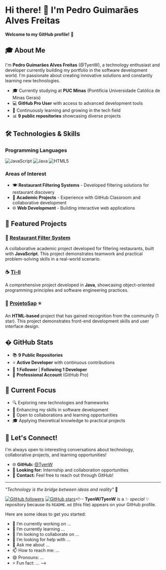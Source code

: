 # Hi there! 👋 I'm Pedro Guimarães Alves Freitas

**Welcome to my GitHub profile!** 🚀

## 🎓 About Me

I'm **Pedro Guimarães Alves Freitas** (@TyenW), a technology enthusiast and developer currently building my portfolio in the software development world. I'm passionate about creating innovative solutions and constantly learning new technologies.

- 🎓 Currently studying at **PUC Minas** (Pontifícia Universidade Católica de Minas Gerais)
- 💻 **GitHub Pro User** with access to advanced development tools
- 🌱 Continuously learning and growing in the tech field
- 📊 **9 public repositories** showcasing diverse projects

## 🛠️ Technologies & Skills

### Programming Languages
![JavaScript](https://img.shields.io/badge/-JavaScript-F7DF1E?style=flat-square&logo=javascript&logoColor=black)
![Java](https://img.shields.io/badge/-Java-007396?style=flat-square&logo=java&logoColor=white)
![HTML5](https://img.shields.io/badge/-HTML5-E34F26?style=flat-square&logo=html5&logoColor=white)

### Areas of Interest
- 🍽️ **Restaurant Filtering Systems** - Developed filtering solutions for restaurant discovery
- 🎯 **Academic Projects** - Experience with GitHub Classroom and collaborative development
- 🌐 **Web Development** - Building interactive web applications

## 🚀 Featured Projects

### 🍴 [Restaurant Filter System](https://github.com/ICEI-PUC-Minas-PPLCC-TI/ti-1-ppl-cc-m2-20231-filtro-de-restaurantes-grupo-2)
A collaborative academic project developed for filtering restaurants, built with **JavaScript**. This project demonstrates teamwork and practical problem-solving skills in a real-world scenario.

### ☕ [Ti-II](https://github.com/TyenW/Ti-II)
A comprehensive project developed in **Java**, showcasing object-oriented programming principles and software engineering practices.

### 🌟 [ProjetoSap](https://github.com/TyenW/ProjetoSap) ⭐
An **HTML-based** project that has gained recognition from the community (1 star). This project demonstrates front-end development skills and user interface design.

## � GitHub Stats

- 📚 **9 Public Repositories**
- ⭐ **Active Developer** with continuous contributions
- 🤝 **1 Follower** | **Following 1 Developer**
- 💼 **Professional Account** (GitHub Pro)

## 🎯 Current Focus

- 🔍 Exploring new technologies and frameworks
- 📖 Enhancing my skills in software development
- 🤝 Open to collaborations and learning opportunities
- 🎓 Applying theoretical knowledge to practical projects

## 🤝 Let's Connect!

I'm always open to interesting conversations about technology, collaborative projects, and learning opportunities!

- 🌐 **GitHub:** [@TyenW](https://github.com/TyenW)
- 💼 **Looking for:** Internship and collaboration opportunities
- 📧 **Contact:** Feel free to reach out through GitHub!

---

*"Technology is the bridge between ideas and reality"* 🌉

[![GitHub followers](https://img.shields.io/github/followers/TyenW?label=Follow&style=social)](https://github.com/TyenW)
[![GitHub stars](https://img.shields.io/github/stars/TyenW?style=social)](https://github.com/TyenW)<!--
**TyenW/TyenW** is a ✨ _special_ ✨ repository because its `README.md` (this file) appears on your GitHub profile.

Here are some ideas to get you started:

- 🔭 I’m currently working on ...
- 🌱 I’m currently learning ...
- 👯 I’m looking to collaborate on ...
- 🤔 I’m looking for help with ...
- 💬 Ask me about ...
- 📫 How to reach me: ...
- 😄 Pronouns: ...
- ⚡ Fun fact: ...
-->
